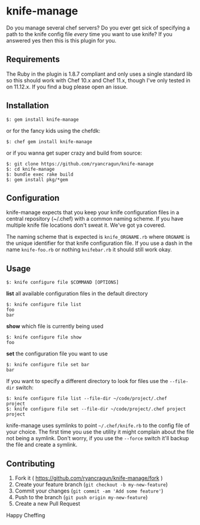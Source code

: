 # knife-manage

Do you manage several chef servers?  Do you ever get sick of
specifying a path to the knife config file _every_ time you want to use knife?
If you answered yes then this is this plugin for you.

## Requirements
The Ruby in the plugin is 1.8.7 compliant and only uses a single standard lib so
this should work with Chef 10.x and Chef 11.x, though I've only tested in on
11.12.x.  If you find a bug please open an issue.

## Installation
```shell
$: gem install knife-manage
```

or for the fancy kids using the chefdk:

```
$: chef gem install knife-manage
```

or if you wanna get super crazy and build from source:

```shell
$: git clone https://github.com/ryancragun/knife-manage
$: cd knife-manage
$: bundle exec rake build
$: gem install pkg/*gem
```

## Configuration
knife-manage expects that you keep your knife configuration files in a central
repository (~/.chef) with a common naming scheme.  If you have multiple knife
file locations don't sweat it.  We've got ya covered.

The naming scheme that is expected is `knife_ORGNAME.rb` where `ORGNAME` is the
 unique identifier for that knife configuration file.  If you use a dash in the
 name `knife-foo.rb` or nothing `knifebar.rb` it should still work okay.

## Usage
```shell
$: knife configure file $COMMAND [OPTIONS]
```

**list**
all available configuration files in the default directory
```shell
$: knife configure file list
foo
bar
```

**show**
which file is currently being used
```shell
$: knife configure file show
foo
```

**set**
the configuration file you want to use
```shell
$: knife configure file set bar
bar
```

If you want to specify a different directory to look for files use the
`--file-dir` switch:

```shell
$: knife configure file list --file-dir ~/code/project/.chef
project
$: knife configure file set --file-dir ~/code/project/.chef project
project
```

knife-manage uses symlinks to point `~/.chef/knife.rb` to the config file of
your choice.  The first time you use the utility it might complain about the
file not being a symlink.  Don't worry, if you use the `--force` switch it'll
backup the file and create a symlink.

## Contributing

1. Fork it ( https://github.com/ryancragun/knife-manage/fork )
2. Create your feature branch (`git checkout -b my-new-feature`)
3. Commit your changes (`git commit -am 'Add some feature'`)
4. Push to the branch (`git push origin my-new-feature`)
5. Create a new Pull Request

Happy Cheffing
